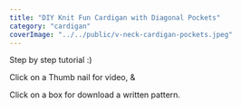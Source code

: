 ```yaml
---
title: "DIY Knit Fun Cardigan with Diagonal Pockets"
category: "cardigan"
coverImage: "../../public/v-neck-cardigan-pockets.jpeg"
---
```

Step by step tutorial :)

Click on a Thumb nail for video, &

Click on a box for download a written pattern.